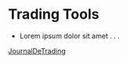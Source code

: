 # Trading Tools
  
- Lorem ipsum dolor sit amet . . .

[JournalDeTrading](https://salimbenfarhat.github.io/tradingtools/journal)
